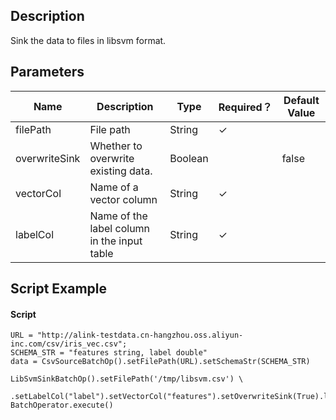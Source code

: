 ## Description
Sink the data to files in libsvm format.

## Parameters
| Name | Description | Type | Required？ | Default Value |
| --- | --- | --- | --- | --- |
| filePath | File path | String | ✓ |  |
| overwriteSink | Whether to overwrite existing data. | Boolean |  | false |
| vectorCol | Name of a vector column | String | ✓ |  |
| labelCol | Name of the label column in the input table | String | ✓ |  |


## Script Example
#### Script
```
URL = "http://alink-testdata.cn-hangzhou.oss.aliyun-inc.com/csv/iris_vec.csv";
SCHEMA_STR = "features string, label double"
data = CsvSourceBatchOp().setFilePath(URL).setSchemaStr(SCHEMA_STR)

LibSvmSinkBatchOp().setFilePath('/tmp/libsvm.csv') \
    .setLabelCol("label").setVectorCol("features").setOverwriteSink(True).linkFrom(data)
BatchOperator.execute()

```


